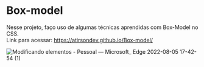 # Box-model
 Nesse projeto, faço uso de algumas técnicas aprendidas com Box-Model no CSS. <br>
 Link para acessar: https://atirsondev.github.io/Box-model/
 
 ![Modificando elementos - Pessoal — Microsoft_ Edge 2022-08-05 17-42-54 (1)](https://user-images.githubusercontent.com/83985190/183254807-c4b9706e-8312-448c-85df-8c02ea11d0e4.gif)
